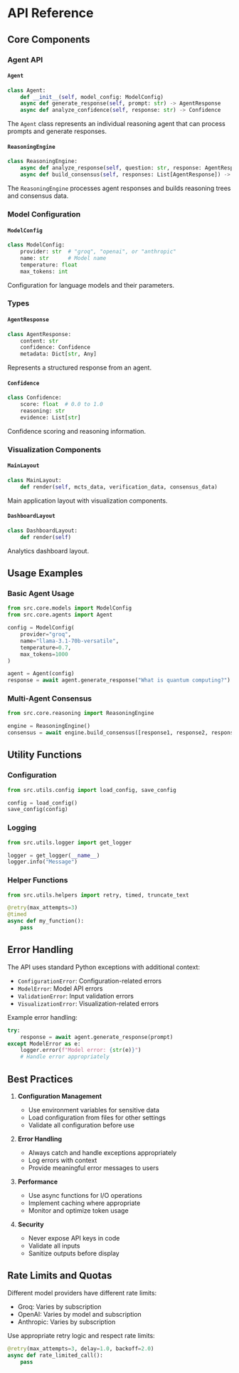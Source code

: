 # API Reference

## Core Components

### Agent API

#### `Agent`
```python
class Agent:
    def __init__(self, model_config: ModelConfig)
    async def generate_response(self, prompt: str) -> AgentResponse
    async def analyze_confidence(self, response: str) -> Confidence
```

The `Agent` class represents an individual reasoning agent that can process prompts and generate responses.

#### `ReasoningEngine`
```python
class ReasoningEngine:
    async def analyze_response(self, question: str, response: AgentResponse) -> ReasoningTree
    async def build_consensus(self, responses: List[AgentResponse]) -> ConsensusResult
```

The `ReasoningEngine` processes agent responses and builds reasoning trees and consensus data.

### Model Configuration

#### `ModelConfig`
```python
class ModelConfig:
    provider: str  # "groq", "openai", or "anthropic"
    name: str      # Model name
    temperature: float
    max_tokens: int
```

Configuration for language models and their parameters.

### Types

#### `AgentResponse`
```python
class AgentResponse:
    content: str
    confidence: Confidence
    metadata: Dict[str, Any]
```

Represents a structured response from an agent.

#### `Confidence`
```python
class Confidence:
    score: float  # 0.0 to 1.0
    reasoning: str
    evidence: List[str]
```

Confidence scoring and reasoning information.

### Visualization Components

#### `MainLayout`
```python
class MainLayout:
    def render(self, mcts_data, verification_data, consensus_data)
```

Main application layout with visualization components.

#### `DashboardLayout`
```python
class DashboardLayout:
    def render(self)
```

Analytics dashboard layout.

## Usage Examples

### Basic Agent Usage
```python
from src.core.models import ModelConfig
from src.core.agents import Agent

config = ModelConfig(
    provider="groq",
    name="llama-3.1-70b-versatile",
    temperature=0.7,
    max_tokens=1000
)

agent = Agent(config)
response = await agent.generate_response("What is quantum computing?")
```

### Multi-Agent Consensus
```python
from src.core.reasoning import ReasoningEngine

engine = ReasoningEngine()
consensus = await engine.build_consensus([response1, response2, response3])
```

## Utility Functions

### Configuration
```python
from src.utils.config import load_config, save_config

config = load_config()
save_config(config)
```

### Logging
```python
from src.utils.logger import get_logger

logger = get_logger(__name__)
logger.info("Message")
```

### Helper Functions
```python
from src.utils.helpers import retry, timed, truncate_text

@retry(max_attempts=3)
@timed
async def my_function():
    pass
```

## Error Handling

The API uses standard Python exceptions with additional context:

- `ConfigurationError`: Configuration-related errors
- `ModelError`: Model API errors
- `ValidationError`: Input validation errors
- `VisualizationError`: Visualization-related errors

Example error handling:
```python
try:
    response = await agent.generate_response(prompt)
except ModelError as e:
    logger.error(f"Model error: {str(e)}")
    # Handle error appropriately
```

## Best Practices

1. **Configuration Management**
   - Use environment variables for sensitive data
   - Load configuration from files for other settings
   - Validate all configuration before use

2. **Error Handling**
   - Always catch and handle exceptions appropriately
   - Log errors with context
   - Provide meaningful error messages to users

3. **Performance**
   - Use async functions for I/O operations
   - Implement caching where appropriate
   - Monitor and optimize token usage

4. **Security**
   - Never expose API keys in code
   - Validate all inputs
   - Sanitize outputs before display

## Rate Limits and Quotas

Different model providers have different rate limits:

- Groq: Varies by subscription
- OpenAI: Varies by model and subscription
- Anthropic: Varies by subscription

Use appropriate retry logic and respect rate limits:
```python
@retry(max_attempts=3, delay=1.0, backoff=2.0)
async def rate_limited_call():
    pass
```
